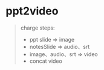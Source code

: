 # ppt2video

> charge steps:
> - ppt slide => image
> - notesSlide => audio、srt
> - image、audio、srt => video
> - concat video

